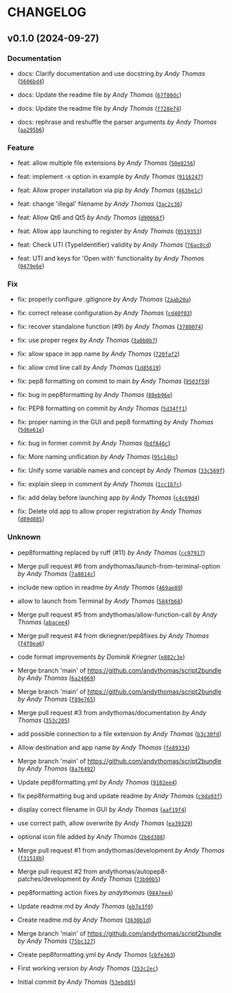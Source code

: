 # CHANGELOG

## v0.1.0 (2024-09-27)

### Documentation

* docs: Clarify documentation and use docstring *by Andy Thomas* ([`5606bd4`](https://github.com/andythomas/script2bundle/commit/5606bd46ebe90f309ae11f57a009125c9e71fe11))

* docs: Update the readme file *by Andy Thomas* ([`67f80dc`](https://github.com/andythomas/script2bundle/commit/67f80dc99ad7a0a744e7c92afb66ab29033b3199))

* docs: Update the readme file *by Andy Thomas* ([`f728e74`](https://github.com/andythomas/script2bundle/commit/f728e746362da25cbbd109d2580a33f524bfb5ec))

* docs: rephrase and reshuffle the parser arguments *by Andy Thomas* ([`aa295b6`](https://github.com/andythomas/script2bundle/commit/aa295b6f5a105c5846176179c5704b13e284ec75))

### Feature

* feat: allow multiple file extensions *by Andy Thomas* ([`50e8256`](https://github.com/andythomas/script2bundle/commit/50e8256303e60a22d4b98e25da3e6820e7ce003c))

* feat: implement -x option in example *by Andy Thomas* ([`9116247`](https://github.com/andythomas/script2bundle/commit/9116247bdf47fedf7feedc43782fe631d9af409b))

* feat: Allow proper installation via pip *by Andy Thomas* ([`463be1c`](https://github.com/andythomas/script2bundle/commit/463be1c0b42b5ead44453ae5024e318e210db4db))

* feat: change &#39;illegal&#39; filename *by Andy Thomas* ([`3ac2c36`](https://github.com/andythomas/script2bundle/commit/3ac2c364a9f3677301c336cf23a617295252ebc4))

* feat: Allow Qt6 and Qt5 *by Andy Thomas* ([`d90066f`](https://github.com/andythomas/script2bundle/commit/d90066fa76b9fe5169346b5abc6327bca477f980))

* feat: Allow app launching to register *by Andy Thomas* ([`0519353`](https://github.com/andythomas/script2bundle/commit/05193531d728807657c57b33d5be7a03ee0c0580))

* feat: Check UTI (TypeIdentifier) validity *by Andy Thomas* ([`76ac0cd`](https://github.com/andythomas/script2bundle/commit/76ac0cd66cfd57b5d0194984c6d956ae8533f5f1))

* feat: UTI and keys for &#39;Open with&#39; functionality *by Andy Thomas* ([`0479e6e`](https://github.com/andythomas/script2bundle/commit/0479e6e678d007521db958fb3ec479f0430e4023))

### Fix

* fix: properly configure .gitignore *by Andy Thomas* ([`2aab20a`](https://github.com/andythomas/script2bundle/commit/2aab20ac503ba471f1e8dea3077f129752308975))

* fix: correct release configuration *by Andy Thomas* ([`cd40f03`](https://github.com/andythomas/script2bundle/commit/cd40f0325ee3fece8ca543d5545c13961fb781bc))

* fix: recover standalone function (#9) *by Andy Thomas* ([`3780074`](https://github.com/andythomas/script2bundle/commit/37800749d573f62d008a6f203ed57875a6f5bbad))

* fix: use proper regex *by Andy Thomas* ([`3a0b0b7`](https://github.com/andythomas/script2bundle/commit/3a0b0b796ca724eb0c784fb0a0212c74a0983a23))

* fix: allow space in app name *by Andy Thomas* ([`720faf2`](https://github.com/andythomas/script2bundle/commit/720faf21d5349797c45c8cb7822016786cb3afd4))

* fix: allow cmd line call *by Andy Thomas* ([`1d85619`](https://github.com/andythomas/script2bundle/commit/1d856196258bf7f19afb58421700714545c46b80))

* fix: pep8 formatting on commit to main *by Andy Thomas* ([`9503f59`](https://github.com/andythomas/script2bundle/commit/9503f59e5b91994b1c20515b832d6694e316d3da))

* fix: bug in pep8formatting *by Andy Thomas* ([`80eb96e`](https://github.com/andythomas/script2bundle/commit/80eb96e60d92c562cef074a02f0c4afd304ef14a))

* fix: PEP8 formatting on commit *by Andy Thomas* ([`5d34ff1`](https://github.com/andythomas/script2bundle/commit/5d34ff18abe141aa4adf6a4ae85e77db21dc7561))

* fix: proper naming in the GUI and pep8 formatting *by Andy Thomas* ([`5d6e61e`](https://github.com/andythomas/script2bundle/commit/5d6e61ee995c11d036682f028f6010533831332d))

* fix: bug in former commit *by Andy Thomas* ([`bdf846c`](https://github.com/andythomas/script2bundle/commit/bdf846cad82fc2ed3d0683a71fb54f7bc1803f4d))

* fix: More naming unification *by Andy Thomas* ([`95c14bc`](https://github.com/andythomas/script2bundle/commit/95c14bc396c60144e90a21eca9d31d0856b63e0f))

* fix: Unify some variable names and concept *by Andy Thomas* ([`33c569f`](https://github.com/andythomas/script2bundle/commit/33c569fa1e5c529f16c3cc2b2440a8b9cab43be3))

* fix: explain sleep in comment *by Andy Thomas* ([`1cc1b7c`](https://github.com/andythomas/script2bundle/commit/1cc1b7c8408261df7cafe4f436309a3beb98b304))

* fix: add delay before launching app *by Andy Thomas* ([`c4c69d4`](https://github.com/andythomas/script2bundle/commit/c4c69d4d9e11db6d1f39f70f3e2a4bb92a266d72))

* fix: Delete old app to allow proper registration *by Andy Thomas* ([`d89d885`](https://github.com/andythomas/script2bundle/commit/d89d885050599969d03e7f86a18ccb0883658f7e))

### Unknown

* pep8formatting replaced by ruff (#11) *by Andy Thomas* ([`cc97917`](https://github.com/andythomas/script2bundle/commit/cc9791751aee43570d2477b7d155c66521b8a0f3))

* Merge pull request #6 from andythomas/launch-from-terminal-option *by Andy Thomas* ([`7a8814c`](https://github.com/andythomas/script2bundle/commit/7a8814cdbb768ba1c5d6fd0df71038fb6a855041))

* include new option in readme *by Andy Thomas* ([`469ae89`](https://github.com/andythomas/script2bundle/commit/469ae89f8a74af5eb077b5ea568acf9b38c09473))

* allow to launch from Terminal *by Andy Thomas* ([`584fb68`](https://github.com/andythomas/script2bundle/commit/584fb687f52184f51ed3c145e0c06f661ef96b28))

* Merge pull request #5 from andythomas/allow-function-call *by Andy Thomas* ([`abacee4`](https://github.com/andythomas/script2bundle/commit/abacee4c2edfe9a41265095f9918e7819366217c))

* Merge pull request #4 from dkriegner/pep8fixes *by Andy Thomas* ([`f4f0ea6`](https://github.com/andythomas/script2bundle/commit/f4f0ea65cfc7aece1cdbe53d8d209075ea5a5638))

* code format improvements *by Dominik Kriegner* ([`e882c3e`](https://github.com/andythomas/script2bundle/commit/e882c3e65f1e132642e2ade94feea0af4a185ff6))

* Merge branch &#39;main&#39; of https://github.com/andythomas/script2bundle *by Andy Thomas* ([`6a24069`](https://github.com/andythomas/script2bundle/commit/6a24069fadc97387a98d63a1db23bd08f5adfc1b))

* Merge branch &#39;main&#39; of https://github.com/andythomas/script2bundle *by Andy Thomas* ([`f89e765`](https://github.com/andythomas/script2bundle/commit/f89e7652deaae1e8c551c0eb12e92fa4f64fb72e))

* Merge pull request #3 from andythomas/documentation *by Andy Thomas* ([`353c205`](https://github.com/andythomas/script2bundle/commit/353c205b73f37c5397d1bf501bddef6c2e108a76))

* add possible connection to a file extension *by Andy Thomas* ([`b3c30fd`](https://github.com/andythomas/script2bundle/commit/b3c30fd22e2e9efbeb91fc077815fbb9a5dc533f))

* Allow destination and app name *by Andy Thomas* ([`fe89334`](https://github.com/andythomas/script2bundle/commit/fe8933450eecc0447ae915a1d1ba0d5772a09a93))

* Merge branch &#39;main&#39; of https://github.com/andythomas/script2bundle *by Andy Thomas* ([`8a76492`](https://github.com/andythomas/script2bundle/commit/8a76492d14147782c1544247b53ecded5dbe09b2))

* Update pep8formatting.yml *by Andy Thomas* ([`9102ee4`](https://github.com/andythomas/script2bundle/commit/9102ee491ba23558b53f9feaec88a41bf4c510a8))

* fix pep8formatting bug and update readme *by Andy Thomas* ([`c9da93f`](https://github.com/andythomas/script2bundle/commit/c9da93fd8bed2be8d1765714851d13c488318ded))

* display correct filename in GUI *by Andy Thomas* ([`aaf19f4`](https://github.com/andythomas/script2bundle/commit/aaf19f4863a892d0e62bc72f0669dc078992bfac))

* use correct path, allow overwrite *by Andy Thomas* ([`ea39329`](https://github.com/andythomas/script2bundle/commit/ea393299f85d81e19ebde23c9ff364cc52075099))

* optional icon file added *by Andy Thomas* ([`2b6d388`](https://github.com/andythomas/script2bundle/commit/2b6d388ed59b8788f1991d184dcc233b55856b65))

* Merge pull request #1 from andythomas/development *by Andy Thomas* ([`f31518b`](https://github.com/andythomas/script2bundle/commit/f31518b7faab966da5b89948e5536954813d1863))

* Merge pull request #2 from andythomas/autopep8-patches/development *by Andy Thomas* ([`73b00b5`](https://github.com/andythomas/script2bundle/commit/73b00b58f4b36de9f9dbcade9413a9f1595f469c))

* pep8formatting action fixes *by andythomas* ([`9847ee4`](https://github.com/andythomas/script2bundle/commit/9847ee4d50b4519b7cd62e07ed7b12a6cc40f9bd))

* Update readme.md *by Andy Thomas* ([`eb7e3f0`](https://github.com/andythomas/script2bundle/commit/eb7e3f03d5fcee70fbfb58a2ffc6bb50fa86f25b))

* Create readme.md *by Andy Thomas* ([`3630b1d`](https://github.com/andythomas/script2bundle/commit/3630b1d613e216f24777f78b67fb87f28fd8d5be))

* Merge branch &#39;main&#39; of https://github.com/andythomas/script2bundle *by Andy Thomas* ([`75bc127`](https://github.com/andythomas/script2bundle/commit/75bc127d28b81905e5b2c2978d512c3a553b3509))

* Create pep8formatting.yml *by Andy Thomas* ([`cbfe363`](https://github.com/andythomas/script2bundle/commit/cbfe36319789a1c12087e059a8a5a95448339a18))

* First working version *by Andy Thomas* ([`353c2ec`](https://github.com/andythomas/script2bundle/commit/353c2ec0250cfc8e11b19d690ce6cf50d0de065c))

* Initial commit *by Andy Thomas* ([`53ebd85`](https://github.com/andythomas/script2bundle/commit/53ebd854764a9c97e0c14a3e6c919a565f123482))
